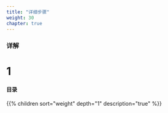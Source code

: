```yaml
---
title: "详细步骤"
weight: 30
chapter: true
---
```


### 详解

# 1

#### 目录
{{% children sort="weight" depth="1" description="true" %}}
